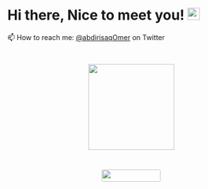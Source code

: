 <!-- # 📫 How to reach me: [@abdirizakOmer](https://twitter.com/abdirisaqOmer) on Twitter  -->
<h1>Hi there, Nice to meet you! <img src="https://media.giphy.com/media/hvRJCLFzcasrR4ia7z/giphy.gif" width="25px"/></h1>
📫 How to reach me: <a href="https://twitter.com/abdirisaqOmer" >@abdirisaqOmer</a> on Twitter


<h1 align="center">
  <div align="center" style="margin: 40px 0">
      <a href="https://github.com/topdev0729/github-profile-views-counter">
          <img width="175px" src="https://komarev.com/ghpvc/?username=topdeveloper0729&color=DE002D">
      </a>
  </div>
  <div align="center" style="margin: 40px 0">
      <!-- Followers -->
      <a href="https://github.com/abdirizakomer?tab=followers">
          <img width="120px" height="25px" style="border-radius: 3px" src="https://img.shields.io/github/followers/abdirizakomer?style=flat-square">
      </a>
  </div>
</h1>

<!-- <div  align="center"> <img src="https://activity-graph.herokuapp.com/graph?username=abdirizakomer&theme=xcode" /></div>
<div  align="center"> <img src="https://raw.githubusercontent.com/muhiqsimui/muhiqsimui/output/github-contribution-grid-snake.svg" /></div> -->
